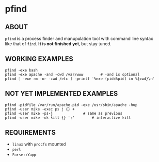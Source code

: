 pfind
=====

## ABOUT

`pfind` is a process finder and manupulation tool with command line syntax
like that of `find`. **It is not finished yet**, but stay tuned.

## WORKING EXAMPLES

	pfind -exe bash
	pfind -exe apache -and -cwd /var/www		# -and is optional
	pfind [ -exe rm -or -cwd /etc ] -printf '%exe (pid=%pid) in %{cwd}\n'

## NOT YET IMPLEMENTED EXAMPLES

	pfind -pidfile /var/run/apache.pid -exe /usr/sbin/apache -hup
	pfind -user mike -exec ps j {} +
	pfind -user mike -ps-j				# same as previous
	pfind -user mike -ok kill {} ';'		# interactive kill

## REQUIREMENTS

* `linux` with `procfs` mounted
* `perl`
* `Parse::Yapp`

